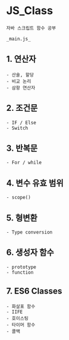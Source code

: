 # JS_Class
`자바 스크립트 함수 공부`

`_main.js_`

## 1. 연산자
	- 산술, 할당
	- 비교 논리
	- 삼항 연산자

## 2. 조건문
	- IF / Else
	- Switch

## 3. 반복문 
	- For / while


## 4. 변수 유효 범위
	- scope()

## 5. 형변환
	- Type conversion

## 6. 생성자 함수
	- prototype
	- function


## 7. ES6 Classes
	- 화살표 함수
	- IIFE
	- 호이스팅
	- 타이머 함수
	- 콜백
	
